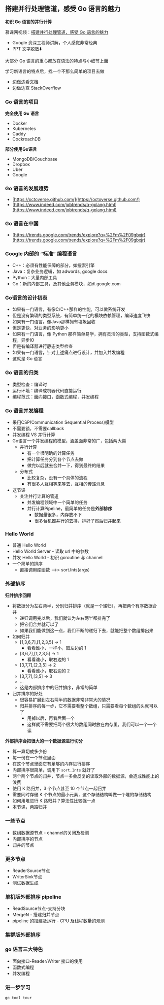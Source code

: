 ## 搭建并行处理管道，感受 Go 语言的魅力

**初识 Go 语言的并行计算**

慕课网视频：[搭建并行处理管道，感受 Go 语言的魅力](https://www.imooc.com/learn/927)
* Google 资深工程师讲解，个人感觉非常经典
* PPT 文字脱敏⬇️

大部分 Go 语言的重心都放在语法的特点与小细节上面

学习新语言的特点后，找一个不那么简单的项目去做
* 边做边看文档
* 边做边查 StackOverflow

### Go 语言的项目
**完全使用 Go 语言**
* Docker
* Kubernetes
* Caddy
* CockroachDB

**部分使用Go语言**
* MongoDB/Couchbase
* Dropbox
* Uber
* Google

### Go 语言的发展趋势
* [https://octoverse.github.com/](https://octoverse.github.com/)
* [https://www.indeed.com/jobtrends/q-golang.html](https://www.indeed.com/jobtrends/q-golang.html)

### Go 语言在中国
* [https://trends.google.com/trends/explore?q=%2Fm%2F09gbxjr](https://trends.google.com/trends/explore?q=%2Fm%2F09gbxjr)

### Google 内部的 “标准” 编程语言
* C++：必须有性能保障的部分，如搜索引擎
* Java：复杂业务逻辑，如 adwords, google docs
* Python：大量内部工具
* Go：新的内部工具，及其他业务模块，如dl.google.com

### Go语言的设计初衷
* 如果有一门语言，有像C/C++那样的性能，可以做系统开发
* 但是没有繁琐的类型系统，有简单统一化的模块依赖管理，编译速度飞快
* 如果有一门语言，像Java那样拥有垃圾回收
* 但是更快，对业务的影响更小
* 如果有一门语言，像 Python 那样简单易学，拥有灵活的类型，支持函数式编程，异步IO
* 但是有编译器进行静态类型检查
* 如果有一门语言，针对上述痛点进行设计，并加入并发编程
* 这就是 Go 语言

### Go 语言的归类
* 类型检查：编译时
* 运行环境：编译成机器代码直接运行
* 编程范式：面向接口，函数式编程，并发编程

### Go 语言并发编程
* 采用CSP(Communication Sequential Process)模型
* 不需要锁，不需要callback
* 并发编程 VS 并行计算
* Go语言一个并发编程的模型，涵盖面非常的广，包括两大类
  * 并行计算
    * 有一个很明确的计算任务
    * 把计算任务分到各个节点去做
    * 做完以后就去合并一下，得到最终的结果
  * 分布式
    * 比较复杂，没有一个具体的流程
    * 有很多人互相等来等去，互相的传递消息
* 这节课
  * 关注并行计算的管道
    * 并发编程领域中一个简单的任务
    * 并行计算Pipeline，最简单的任务是**外部排序**
      * 数据量很多，内存放不下
      * 很多台机器并行的去排，排好了然后归并起来

### Hello World
* 普通 Hello World
* Hello World Server - 读取 url 中的参数
* 并发 Hello World - 初识 goroutine 与 channel
* 一个简单的排序
  * 直接调用库函数 -->> sort.Ints(args) 

### 外部排序
**归并排序回顾**
* 将数据分为左右两半，分别归并排序（就是一个递归），再把两个有序数据合并
  * 递归调用完以后，我们就认为左右两半都排完了
  * 把它们合并就可以了
  * 如果我们能做到这一点，我们不断的递归下去，就能把整个数组排出来
* 如何归并
  * [1,3,6,7],[1,2,3,5] -> 1
    * 看看谁小，一样小，取左边的 1
  * [3,6,7],[1,2,3,5] -> 1
    * 看看谁小，取右边的 1
  * [3,7,7],[2,3,5] -> 2
    * 看看谁小，取右边的 2
  * [3,7,7],[3,5] -> 3
  * ...
  * 这是内部排序中的归并排序，非常的简单
* 归并排序的好处
  * 很容易扩展到左右两半的数据非常非常大的情况
  * 归并排序的每一步，它不需要看整个数组，只需要看每个数组的头就可以了
    * 用掉以后，再看后面一个
    * 这样就不需要把两个很大的数组同时放在内存里，我们可以一个一个读

**外部排序会把很大的一个数据源进行切分**
* 算一算切成多少份
* 每一份在一个节点里面
* 在这个节点里面它有足够的内存进行排序
* 内部排序很简单，调用下 `sort.Ints` 就好了
* 两个两个节点的归并，节点一多会反复的读取外部的数据源，会造成性能上的浪费
* 使用 K 路归并，3 个节点甚至 10 个节点一起归并
* 需要同时存储 K 个节点的最小元素，这个存储结构叫做一个堆的存储结构
* 如何用堆进行 K 路归并？算法性比较强一点
* 本节课，两路归并

### 一些节点
* 数组数据源节点 - channel的关闭及检测
* 内部排序的节点
* 归并的节点

### 更多节点
* ReaderSource节点
* WriterSink节点
* 测试数据生成

### 单机版外部排序 pipeline
* ReadSource节点-支持分块
* MergeN - 搭建归并节点
* pipeline 的搭建及运行 - CPU 及线程数量的观测

### 集群版外部排序

### go 语言三大特色
* 面向接口-Reader/Writer 接口的使用
* 函数式编程
* 并发编程

### 进一步学习
```sh
go tool tour
```